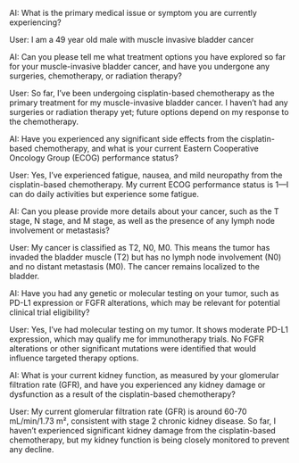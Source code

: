 AI: What is the primary medical issue or symptom you are currently experiencing?

User: I am a 49 year old male with muscle invasive bladder cancer

AI: Can you please tell me what treatment options you have explored so far for your muscle-invasive bladder cancer, and have you undergone any surgeries, chemotherapy, or radiation therapy?

User: So far, I’ve been undergoing cisplatin-based chemotherapy as the primary treatment for my muscle-invasive bladder cancer. I haven’t had any surgeries or radiation therapy yet; future options depend on my response to the chemotherapy.

AI: Have you experienced any significant side effects from the cisplatin-based chemotherapy, and what is your current Eastern Cooperative Oncology Group (ECOG) performance status?

User: Yes, I’ve experienced fatigue, nausea, and mild neuropathy from the cisplatin-based chemotherapy. My current ECOG performance status is 1—I can do daily activities but experience some fatigue.

AI: Can you please provide more details about your cancer, such as the T stage, N stage, and M stage, as well as the presence of any lymph node involvement or metastasis?

User: 
My cancer is classified as T2, N0, M0. This means the tumor has invaded the bladder muscle (T2) but has no lymph node involvement (N0) and no distant metastasis (M0). The cancer remains localized to the bladder.

AI: Have you had any genetic or molecular testing on your tumor, such as PD-L1 expression or FGFR alterations, which may be relevant for potential clinical trial eligibility?

User: Yes, I’ve had molecular testing on my tumor. It shows moderate PD-L1 expression, which may qualify me for immunotherapy trials. No FGFR alterations or other significant mutations were identified that would influence targeted therapy options.

AI: What is your current kidney function, as measured by your glomerular filtration rate (GFR), and have you experienced any kidney damage or dysfunction as a result of the cisplatin-based chemotherapy?

User: My current glomerular filtration rate (GFR) is around 60-70 mL/min/1.73 m², consistent with stage 2 chronic kidney disease. So far, I haven’t experienced significant kidney damage from the cisplatin-based chemotherapy, but my kidney function is being closely monitored to prevent any decline.

